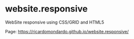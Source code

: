 # website.responsive
WebSite responsive using CSS/GRID and HTML5

Page: https://ricardomondardo.github.io/website.responsive/
